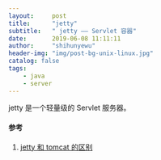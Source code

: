 ```yaml
---
layout:     post
title:      "jetty"
subtitle:   " jetty —— Servlet 容器"
date:       2019-06-08 11:11:11
author:     "shihunyewu"
header-img: "img/post-bg-unix-linux.jpg"
catalog: false
tags:
    - java
    - server
---
```

jetty 是一个轻量级的 Servlet 服务器。




#### 参考
1. [jetty 和 tomcat 的区别](https://blog.csdn.net/en_joker/article/details/81706946)